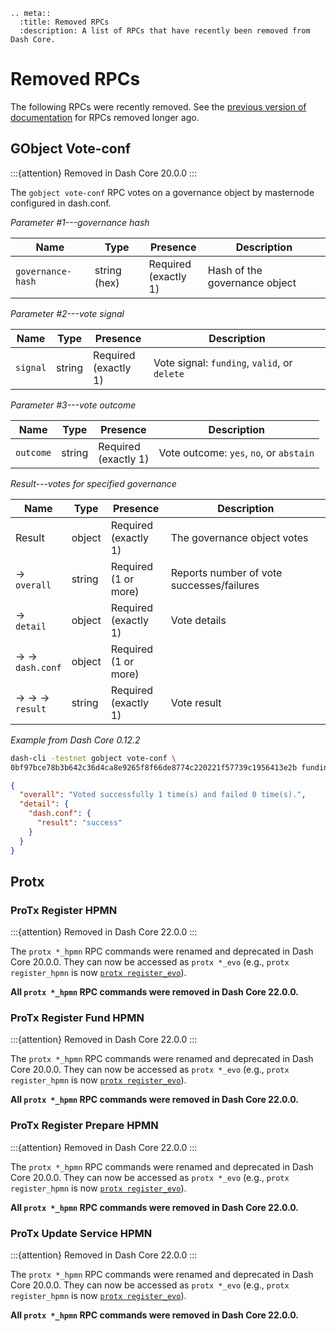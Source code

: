 ```{eval-rst}
.. meta::
  :title: Removed RPCs
  :description: A list of RPCs that have recently been removed from Dash Core.
```

# Removed RPCs

The following RPCs were recently removed. See the [previous version of documentation](https://docs.dash.org/projects/core/en/20.0.0/docs/api/remote-procedure-calls-removed.html) for RPCs removed longer ago.

## GObject Vote-conf

:::{attention}
Removed in Dash Core 20.0.0
:::

The `gobject vote-conf` RPC votes on a governance object by masternode configured in dash.conf.

*Parameter #1---governance hash*

| Name              | Type         | Presence                | Description                   |
| ----------------- | ------------ | ----------------------- | ----------------------------- |
| `governance-hash` | string (hex) | Required<br>(exactly 1) | Hash of the governance object |

*Parameter #2---vote signal*

| Name     | Type   | Presence                | Description                                  |
| -------- | ------ | ----------------------- | -------------------------------------------- |
| `signal` | string | Required<br>(exactly 1) | Vote signal: `funding`, `valid`, or `delete` |

*Parameter #3---vote outcome*

| Name      | Type   | Presence                | Description                             |
| --------- | ------ | ----------------------- | --------------------------------------- |
| `outcome` | string | Required<br>(exactly 1) | Vote outcome: `yes`, `no`, or `abstain` |

*Result---votes for specified governance*

| Name               | Type   | Presence                | Description                               |
| ------------------ | ------ | ----------------------- | ----------------------------------------- |
| Result             | object | Required<br>(exactly 1) | The governance object votes               |
| →<br>`overall`     | string | Required<br>(1 or more) | Reports number of vote successes/failures |
| →<br>`detail`      | object | Required<br>(exactly 1) | Vote details                              |
| → →<br>`dash.conf` | object | Required<br>(1 or more) |                                           |
| → → →<br>`result`  | string | Required<br>(exactly 1) | Vote result                               |

*Example from Dash Core 0.12.2*

``` bash
dash-cli -testnet gobject vote-conf \
0bf97bce78b3b642c36d4ca8e9265f8f66de8774c220221f57739c1956413e2b funding yes
```

``` json
{
  "overall": "Voted successfully 1 time(s) and failed 0 time(s).",
  "detail": {
    "dash.conf": {
      "result": "success"
    }
  }
}
```

## Protx

### ProTx Register HPMN

:::{attention}
Removed in Dash Core 22.0.0
:::

The `protx *_hpmn` RPC commands were renamed and deprecated in Dash Core 20.0.0. They can now be accessed as `protx *_evo` (e.g., `protx register_hpmn` is now [`protx register_evo`](../api/remote-procedure-calls-evo.md#protx-register-evo)).

**All `protx *_hpmn` RPC commands were removed in Dash Core 22.0.0.**

### ProTx Register Fund HPMN

:::{attention}
Removed in Dash Core 22.0.0
:::

The `protx *_hpmn` RPC commands were renamed and deprecated in Dash Core 20.0.0. They can now be accessed as `protx *_evo` (e.g., `protx register_hpmn` is now [`protx register_evo`](../api/remote-procedure-calls-evo.md#protx-register-evo)).

**All `protx *_hpmn` RPC commands were removed in Dash Core 22.0.0.**

### ProTx Register Prepare HPMN

:::{attention}
Removed in Dash Core 22.0.0
:::

The `protx *_hpmn` RPC commands were renamed and deprecated in Dash Core 20.0.0. They can now be accessed as `protx *_evo` (e.g., `protx register_hpmn` is now [`protx register_evo`](../api/remote-procedure-calls-evo.md#protx-register-evo)).

**All `protx *_hpmn` RPC commands were removed in Dash Core 22.0.0.**

### ProTx Update Service HPMN

:::{attention}
Removed in Dash Core 22.0.0
:::

The `protx *_hpmn` RPC commands were renamed and deprecated in Dash Core 20.0.0. They can now be accessed as `protx *_evo` (e.g., `protx register_hpmn` is now [`protx register_evo`](../api/remote-procedure-calls-evo.md#protx-register-evo)).

**All `protx *_hpmn` RPC commands were removed in Dash Core 22.0.0.**
